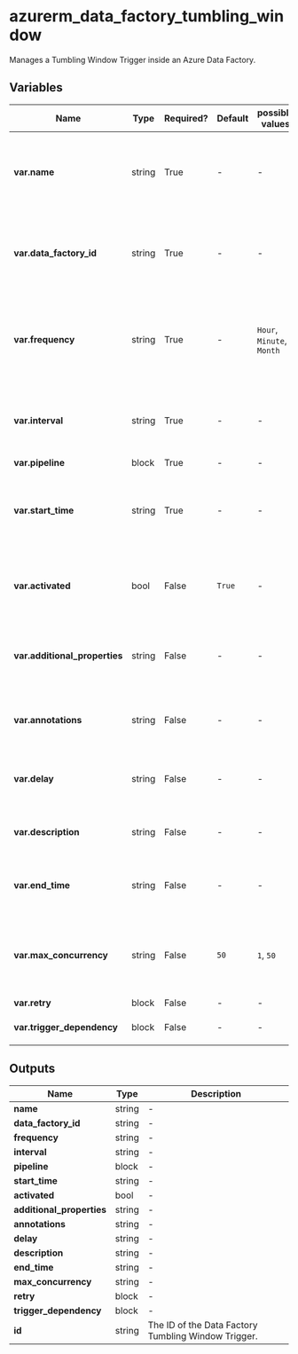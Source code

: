 # azurerm_data_factory_tumbling_window

Manages a Tumbling Window Trigger inside an Azure Data Factory.

## Variables

| Name | Type | Required? | Default  | possible values | Description |
| ---- | ---- | --------- | -------- | ----------- | ----------- |
| **var.name** | string | True | -  |  -  | Specifies the name of the Data Factory Tumbling Window Trigger. Changing this forces a new resource to be created. | 
| **var.data_factory_id** | string | True | -  |  -  | The ID of Data Factory in which to associate the Trigger with. Changing this forces a new resource. | 
| **var.frequency** | string | True | -  |  `Hour`, `Minute`, `Month`  | Specifies the frequency of Tumbling Window. Possible values are `Hour`, `Minute` and `Month`. Changing this forces a new resource. | 
| **var.interval** | string | True | -  |  -  | Specifies the interval of Tumbling Window. Changing this forces a new resource. | 
| **var.pipeline** | block | True | -  |  -  | A `pipeline` block. | 
| **var.start_time** | string | True | -  |  -  | Specifies the start time of Tumbling Window, formatted as an RFC3339 string. Changing this forces a new resource. | 
| **var.activated** | bool | False | `True`  |  -  | Specifies if the Data Factory Tumbling Window Trigger is activated. Defaults to `true`. | 
| **var.additional_properties** | string | False | -  |  -  | A map of additional properties to associate with the Data Factory Tumbling Window Trigger. | 
| **var.annotations** | string | False | -  |  -  | List of tags that can be used for describing the Data Factory Tumbling Window Trigger. | 
| **var.delay** | string | False | -  |  -  | Specifies how long the trigger waits before triggering new run. formatted as an `D.HH:MM:SS`. | 
| **var.description** | string | False | -  |  -  | The description for the Data Factory Tumbling Window Trigger. | 
| **var.end_time** | string | False | -  |  -  | Specifies the end time of Tumbling Window, formatted as an RFC3339 string. | 
| **var.max_concurrency** | string | False | `50`  |  `1`, `50`  | The max number for simultaneous trigger run fired by Tumbling Window. Possible values are between `1` and `50`. Defaults to `50`. | 
| **var.retry** | block | False | -  |  -  | A `retry` block. | 
| **var.trigger_dependency** | block | False | -  |  -  | One or more `trigger_dependency` block. | 



## Outputs

| Name | Type | Description |
| ---- | ---- | --------- | 
| **name** | string  | - | 
| **data_factory_id** | string  | - | 
| **frequency** | string  | - | 
| **interval** | string  | - | 
| **pipeline** | block  | - | 
| **start_time** | string  | - | 
| **activated** | bool  | - | 
| **additional_properties** | string  | - | 
| **annotations** | string  | - | 
| **delay** | string  | - | 
| **description** | string  | - | 
| **end_time** | string  | - | 
| **max_concurrency** | string  | - | 
| **retry** | block  | - | 
| **trigger_dependency** | block  | - | 
| **id** | string  | The ID of the Data Factory Tumbling Window Trigger. | 